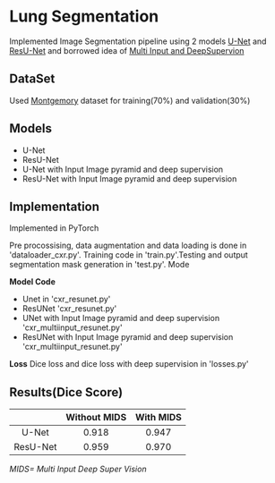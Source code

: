 # Lung Segmentation
Implemented Image Segmentation pipeline using 2 models [U-Net](https://arxiv.org/abs/1505.04597) and [ResU-Net](https://arxiv.org/pdf/1711.10684.pdf) and borrowed idea of [Multi Input and DeepSupervion](https://arxiv.org/abs/1810.07842) 


## DataSet
Used [Montgemory](https://lhncbc.nlm.nih.gov/publication/pub9931) dataset for training(70%) and validation(30%)  


## Models
* U-Net
* ResU-Net
* U-Net with Input Image pyramid and deep supervision
* ResU-Net with Input Image pyramid and deep supervision

## Implementation
Implemented in PyTorch   

Pre procossising, data augmentation and data loading is done in 'dataloader_cxr.py'. Training code in 'train.py'.Testing and output segmentation mask  generation in 'test.py'.   Mode 

**Model Code**
* Unet in 'cxr_resunet.py'
* ResUNet 'cxr_resunet.py'
* UNet with Input Image pyramid and deep supervision 'cxr_multiinput_resunet.py'
* ResUNet with Input Image pyramid and deep supervision 'cxr_multiinput_resunet.py'

**Loss**
Dice loss and dice loss with deep supervision in 'losses.py'

## Results(Dice Score)

|      | Without MIDS  | With MIDS |
|:----:|:-----:|:----------:|
|  U-Net | 0.918 |    0.947   |
| ResU-Net | 0.959 |    0.970   |

*MIDS= Multi Input Deep Super Vision*
